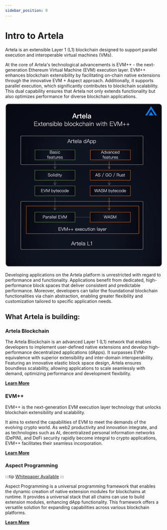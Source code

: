 ```yaml
---
sidebar_position: 0
---
```


# Intro to Artela

Artela is an extensible Layer 1 (L1) blockchain designed to support parallel execution and interoperable virtual machines (VMs).

At the core of Artela's technological advancements is EVM++ - the next-generation Ethereum Virtual Machine (EVM) execution layer. EVM++ enhances blockchain extensibility by facilitating on-chain native extensions through the innovative EVM + Aspect approach. Additionally, it supports parallel execution, which significantly contributes to blockchain scalability. This dual capability ensures that Artela not only extends functionality but also optimizes performance for diverse blockchain applications.

![fifty_p](./Artela-Blockchain/img/artela2.png)

Developing applications on the Artela platform is unrestricted with regard to performance and functionality. Applications benefit from dedicated, high-performance block spaces that deliver consistent and predictable performance. Moreover, developers can tailor the foundational blockchain functionalities via chain abstraction, enabling greater flexibility and customization tailored to specific application needs.

## What Artela is building:

### Artela Blockchain

The Artela Blockchain is an advanced Layer 1 (L1) network that enables developers to implement user-defined native extensions and develop high-performance decentralized applications (dApps). It surpasses EVM-equivalence with superior extensibility and inter-domain interoperability. Featuring an innovative elastic block space design, Artela ensures boundless scalability, allowing applications to scale seamlessly with demand, optimizing performance and development flexibility.

**[Learn More](/main/Artela-Blockchain)**

### EVM++

EVM++ is the next-generation EVM execution layer technology that unlocks blockchain extensibility and scalability.

It aims to extend the capabilities of EVM to meet the demands of the evolving crypto world. As web2 productivity and innovation integrate, and as technologies such as AI, decentralized personal information networks (DePIN), and DeFi security rapidly become integral to crypto applications, EVM++ facilitates their seamless incorporation.

**[Learn More](/main/Artela-Blockchain/EVM++)**

### Aspect Programming

:::tip
[Whitepaper Available](https://github.com/artela-network/aspect-whitepaper/blob/main/latex/build/whitepaper.pdf)
:::

Aspect Programming is a universal programming framework that enables the dynamic creation of native extension modules for blockchains at runtime. It provides a universal stack that all chains can use to build extension modules, enhancing dApp functionality. This framework offers a versatile solution for expanding capabilities across various blockchain platforms.

**[Learn More](/main/Aspect-Programming)**
